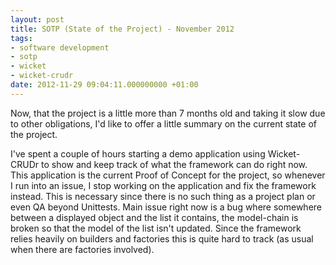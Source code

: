 ```yaml
---
layout: post
title: SOTP (State of the Project) - November 2012
tags:
- software development
- sotp
- wicket
- wicket-crudr
date: 2012-11-29 09:04:11.000000000 +01:00
---
```

Now, that the project is a little more than 7 months old and taking it slow due to other obligations, I'd like to offer a little summary on the current state of the project.

I've spent a couple of hours starting a demo application using Wicket-CRUDr to show and keep track of what the framework can do right now. This application is the current Proof of Concept for the project, so whenever I run into an issue, I stop working on the application and fix the framework instead. This is necessary since there is no such thing as a project plan or even QA beyond Unittests. Main issue right now is a bug where somewhere between a displayed object and the list it contains, the model-chain is broken so that the model of the list isn't updated. Since the framework relies heavily on builders and factories this is quite hard to track (as usual when there are factories involved). 